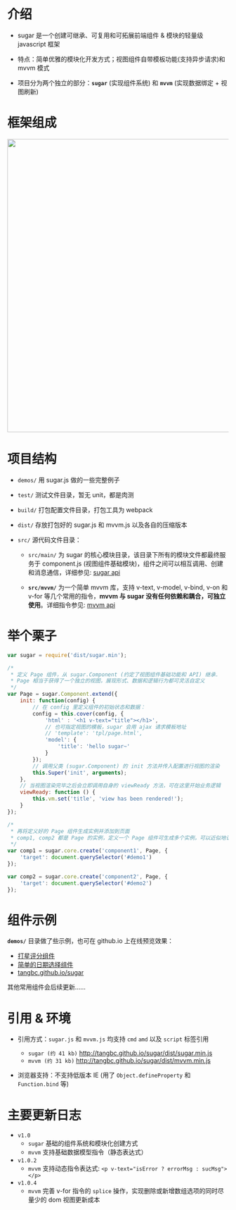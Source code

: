 
# 介绍
* sugar 是一个创建可继承、可复用和可拓展前端组件 & 模块的轻量级 javascript 框架

* 特点：简单优雅的模块化开发方式；视图组件自带模板功能(支持异步请求)和 mvvm 模式

* 项目分为两个独立的部分：**`sugar`** (实现组件系统) 和 **`mvvm`** (实现数据绑定 + 视图刷新)

# 框架组成
<img src="http://7xodrz.com1.z0.glb.clouddn.com/sugar-constructor-new" width="666">


# 项目结构
* `demos/` 用 sugar.js 做的一些完整例子

* `test/` 测试文件目录，暂无 unit，都是肉测

* `build/` 打包配置文件目录，打包工具为 webpack

* `dist/` 存放打包好的 sugar.js 和 mvvm.js 以及各自的压缩版本

* `src/` 源代码文件目录：

	* `src/main/` 为 sugar 的核心模块目录，该目录下所有的模块文件都最终服务于 component.js (视图组件基础模块)，组件之间可以相互调用、创建和消息通信，详细参见: [sugar api](http://tangbc.github.io/sugar/sugar.html)

	* **`src/mvvm/`** 为一个简单 mvvm 库，支持 v-text, v-model, v-bind, v-on 和 v-for 等几个常用的指令，**mvvm 与 sugar 没有任何依赖和耦合，可独立使用**。详细指令参见: [mvvm api](http://tangbc.github.io/sugar/mvvm.html)


# 举个栗子

```javascript
var sugar = require('dist/sugar.min');

/*
 * 定义 Page 组件，从 sugar.Component (约定了视图组件基础功能和 API) 继承.
 * Page 相当于获得了一个独立的视图，展现形式、数据和逻辑行为都可灵活自定义
 */
var Page = sugar.Component.extend({
	init: function(config) {
		// 在 config 里定义组件的初始状态和数据：
		config = this.cover(config, {
			'html' : '<h1 v-text="title"></h1>',
			// 也可指定视图的模板，sugar 会用 ajax 请求模板地址
			// 'template': 'tpl/page.html',
			'model': {
				'title': 'hello sugar~'
			}
		});
		// 调用父类 (sugar.Component) 的 init 方法并传入配置进行视图的渲染
		this.Super('init', arguments);
	},
	// 当视图渲染完毕之后会立即调用自身的 viewReady 方法，可在这里开始业务逻辑
	viewReady: function () {
		this.vm.set('title', 'view has been rendered!');
	}
});

/*
 * 再将定义好的 Page 组件生成实例并添加到页面
 * comp1, comp2 都是 Page 的实例，定义一个 Page 组件可生成多个实例，可以近似地认为: comp = new Page();
 */
var comp1 = sugar.core.create('component1', Page, {
	'target': document.querySelector('#demo1')
});

var comp2 = sugar.core.create('component2', Page, {
	'target': document.querySelector('#demo2')
});
```

# 组件示例
**`demos/`**  目录做了些示例，也可在 github.io 上在线预览效果：

* [打星评分组件](http://tangbc.github.io/sugar/demos/star/)
* [简单的日期选择组件](http://tangbc.github.io/sugar/demos/date/)
* [tangbc.github.io/sugar](http://tangbc.github.io/sugar)

其他常用组件会后续更新……


# 引用 & 环境
* 引用方式：`sugar.js` 和 `mvvm.js` 均支持 `cmd` `amd` 以及 `script` 标签引用
	* `sugar (约 41 kb)` http://tangbc.github.io/sugar/dist/sugar.min.js
	* `mvvm (约 31 kb)` http://tangbc.github.io/sugar/dist/mvvm.min.js

* 浏览器支持：不支持低版本 IE (用了 `Object.defineProperty` 和 `Function.bind` 等)


# 主要更新日志
* `v1.0`
	* `sugar` 基础的组件系统和模块化创建方式
	* `mvvm` 支持基础数据模型指令（静态表达式）
* `v1.0.2`
	* `mvvm` 支持动态指令表达式: `<p v-text="isError ? errorMsg : sucMsg"></p>`
* `v1.0.4`
	* `mvvm` 完善 v-for 指令的 `splice` 操作，实现删除或新增数组选项的同时尽量少的 dom 视图更新成本
